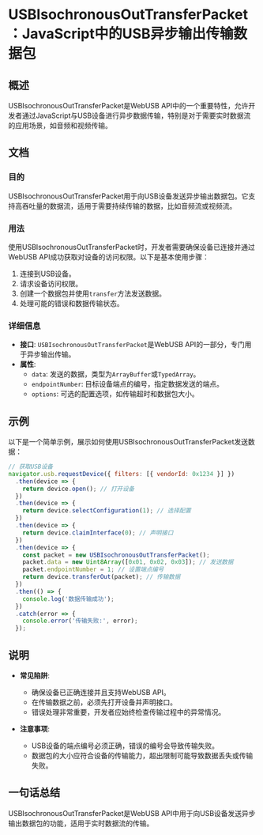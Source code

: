 <!--
Meta Description: # USBIsochronousOutTransferPacket：JavaScript中的USB异步输出传输数据包 ## 概述 USBIsochronousOutTransferPacket是WebUSB API中的一个重要特性，允许开发者通过JavaScript与USB设备进行异步数据传输，特别...
Meta Keywords: device, then, return, packet, usbisochronousouttransferpacket
-->

# USBIsochronousOutTransferPacket：JavaScript中的USB异步输出传输数据包

## 概述
USBIsochronousOutTransferPacket是WebUSB API中的一个重要特性，允许开发者通过JavaScript与USB设备进行异步数据传输，特别是对于需要实时数据流的应用场景，如音频和视频传输。

## 文档
### 目的
USBIsochronousOutTransferPacket用于向USB设备发送异步输出数据包。它支持高吞吐量的数据流，适用于需要持续传输的数据，比如音频流或视频流。

### 用法
使用USBIsochronousOutTransferPacket时，开发者需要确保设备已连接并通过WebUSB API成功获取对设备的访问权限。以下是基本使用步骤：

1. 连接到USB设备。
2. 请求设备访问权限。
3. 创建一个数据包并使用`transfer`方法发送数据。
4. 处理可能的错误和数据传输状态。

### 详细信息
- **接口**: `USBIsochronousOutTransferPacket`是WebUSB API的一部分，专门用于异步输出传输。
- **属性**:
  - `data`: 发送的数据，类型为`ArrayBuffer`或`TypedArray`。
  - `endpointNumber`: 目标设备端点的编号，指定数据发送的端点。
  - `options`: 可选的配置选项，如传输超时和数据包大小。

## 示例
以下是一个简单示例，展示如何使用USBIsochronousOutTransferPacket发送数据：

```javascript
// 获取USB设备
navigator.usb.requestDevice({ filters: [{ vendorId: 0x1234 }] })
  .then(device => {
    return device.open(); // 打开设备
  })
  .then(device => {
    return device.selectConfiguration(1); // 选择配置
  })
  .then(device => {
    return device.claimInterface(0); // 声明接口
  })
  .then(device => {
    const packet = new USBIsochronousOutTransferPacket();
    packet.data = new Uint8Array([0x01, 0x02, 0x03]); // 发送数据
    packet.endpointNumber = 1; // 设置端点编号
    return device.transferOut(packet); // 传输数据
  })
  .then(() => {
    console.log('数据传输成功');
  })
  .catch(error => {
    console.error('传输失败:', error);
  });
```

## 说明
- **常见陷阱**:
  - 确保设备已正确连接并且支持WebUSB API。
  - 在传输数据之前，必须先打开设备并声明接口。
  - 错误处理非常重要，开发者应始终检查传输过程中的异常情况。

- **注意事项**:
  - USB设备的端点编号必须正确，错误的编号会导致传输失败。
  - 数据包的大小应符合设备的传输能力，超出限制可能导致数据丢失或传输失败。

## 一句话总结
USBIsochronousOutTransferPacket是WebUSB API中用于向USB设备发送异步输出数据包的功能，适用于实时数据流的传输。